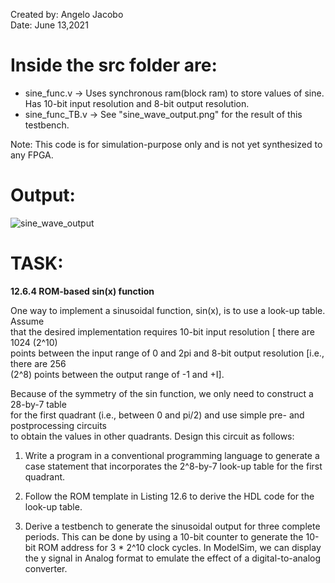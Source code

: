Created by: Angelo Jacobo  
Date: June 13,2021  

# Inside the src folder are:
* sine_func.v -> Uses synchronous ram(block ram) to store values of sine. Has 10-bit input resolution and 8-bit output resolution.  
* sine_func_TB.v -> See "sine_wave_output.png" for the result of this testbench.  
  
Note: This code is for simulation-purpose only and is not yet synthesized to any FPGA.  

# Output:
![sine_wave_output](https://user-images.githubusercontent.com/87559347/126264133-d54a55d9-9d77-47d3-a954-e55bfb0dd4ec.png)

# TASK:  
**12.6.4 ROM-based sin(x) function**

One way to implement a sinusoidal function, sin(x), is to use a look-up table. Assume   
that the desired implementation requires 10-bit input resolution [ there are 1024 (2^10)   
points between the input range of 0 and 2pi and 8-bit output resolution [i.e., there are 256   
(2^8) points between the output range of -1 and +I].   

Because of the symmetry of the sin function, we only need to construct a 28-by-7 table   
for the first quadrant (i.e., between 0 and pi/2) and use simple pre- and postprocessing circuits   
to obtain the values in other quadrants. Design this circuit as follows:   

1. Write a program in a conventional programming language to generate a case statement 
that incorporates the 2^8-by-7 look-up table for the first quadrant. 

2. Follow the ROM template in Listing 12.6 to derive the HDL code for the look-up 
table. 

3. Derive a testbench to generate the sinusoidal output for three complete periods. This 
can be done by using a 10-bit counter to generate the 10-bit ROM address for 3 * 2^10
clock cycles. In ModelSim, we can display the y signal in Analog format to emulate 
the effect of a digital-to-analog converter. 
